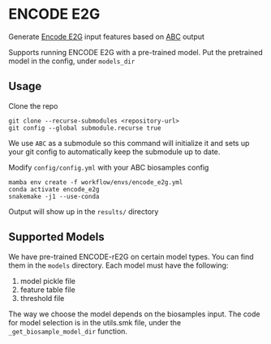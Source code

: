 # ENCODE E2G
Generate [Encode E2G](https://github.com/karbalayghareh/ENCODE-E2G) input features based on [ABC](https://github.com/broadinstitute/ABC-Enhancer-Gene-Prediction) output

Supports running ENCODE E2G with a pre-trained model. Put the pretrained model in the config, under `models_dir`

## Usage

Clone the repo
```
git clone --recurse-submodules <repository-url>
git config --global submodule.recurse true
```
We use `ABC` as a submodule so this command will initialize it and sets up your git config to automatically keep the submodule up to date.

Modify `config/config.yml` with your ABC biosamples config

```
mamba env create -f workflow/envs/encode_e2g.yml
conda activate encode_e2g
snakemake -j1 --use-conda
```

Output will show up in the `results/` directory





## Supported Models

We have pre-trained ENCODE-rE2G on certain model types. You can find them in the `models` directory.
Each model must have the following:
1. model pickle file
2. feature table file
3. threshold file

The way we choose the model depends on the biosamples input. The code for model selection is in
the utils.smk file, under the `_get_biosample_model_dir` function.
